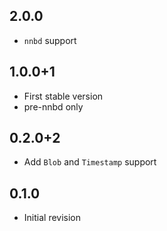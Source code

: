 ## 2.0.0

* `nnbd` support

## 1.0.0+1

* First stable version
* pre-nnbd only

## 0.2.0+2

* Add `Blob` and `Timestamp` support

## 0.1.0

* Initial revision
